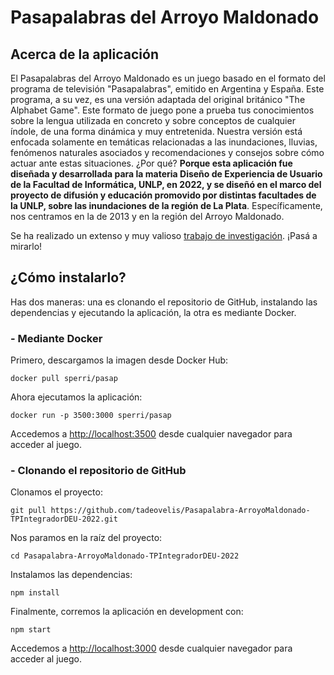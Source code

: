 # Pasapalabras del Arroyo Maldonado

## Acerca de la aplicación

El Pasapalabras del Arroyo Maldonado es un juego basado en el formato del programa de televisión "Pasapalabras", emitido en Argentina y España. Este programa, a su vez, es una versión adaptada del original británico "The Alphabet Game". Este formato de juego pone a prueba tus conocimientos sobre la lengua utilizada en concreto y sobre conceptos de cualquier índole, de una forma dinámica y muy entretenida. Nuestra versión está enfocada solamente en temáticas relacionadas a las inundaciones, lluvias, fenómenos naturales asociados y recomendaciones y consejos sobre cómo actuar ante estas situaciones. ¿Por qué? **Porque esta aplicación fue diseñada y desarrollada para la materia Diseño de Experiencia de Usuario de la Facultad de Informática, UNLP, en 2022, y se diseñó en el marco del proyecto de difusión y educación promovido por distintas facultades de la UNLP, sobre las inundaciones de la región de La Plata**. Específicamente, nos centramos en la de 2013 y en la región del Arroyo Maldonado.

Se ha realizado un extenso y muy valioso [trabajo de investigación](http://sedici.unlp.edu.ar/handle/10915/59633). ¡Pasá a mirarlo!

## ¿Cómo instalarlo?

Has dos maneras: una es clonando el repositorio de GitHub, instalando las dependencias y ejecutando la aplicación, la otra es mediante Docker.

### - Mediante Docker

Primero, descargamos la imagen desde Docker Hub:

`docker pull sperri/pasap`

Ahora ejecutamos la aplicación:

`docker run -p 3500:3000 sperri/pasap`

Accedemos a [http://localhost:3500](http://localhost:3500) desde cualquier navegador para acceder al juego.

### - Clonando el repositorio de GitHub

Clonamos el proyecto:

`git pull https://github.com/tadeovelis/Pasapalabra-ArroyoMaldonado-TPIntegradorDEU-2022.git`

Nos paramos en la raíz del proyecto:

`cd Pasapalabra-ArroyoMaldonado-TPIntegradorDEU-2022`

Instalamos las dependencias:

`npm install`

Finalmente, corremos la aplicación en development con:

`npm start`

Accedemos a [http://localhost:3000](http://localhost:3000) desde cualquier navegador para acceder al juego.
